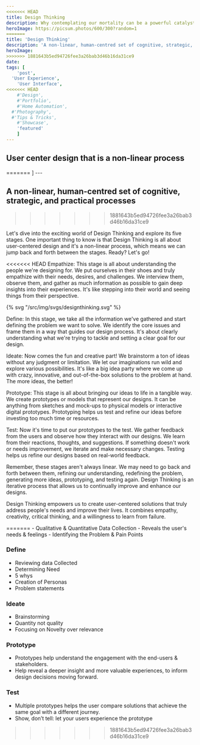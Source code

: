 ```yaml
---
<<<<<<< HEAD
title: Design Thinking
description: Why contemplating our mortality can be a powerful catalyst for change
heroImage: https://picsum.photos/600/300?random=1
=======
title: 'Design Thinking'
description: 'A non-linear, human-centred set of cognitive, strategic, and practical processes'
heroImage:
>>>>>>> 1881643b5ed94726fee3a26bab3d46b16da31ce9
date:
tags: [
	'post',
  'User Experience',
	'User Interface',
<<<<<<< HEAD
	#'Design',
	#'Portfolio',
	#'Home Automation',
  #'Photography',
  #'Tips & Tricks',
	#'Showcase',
	'featured'
	]
---
```


## User center design that is a non-linear process

<article class="content">
=======
	]
---

## A non-linear, human-centred set of cognitive, strategic, and practical processes
>>>>>>> 1881643b5ed94726fee3a26bab3d46b16da31ce9

Let's dive into the exciting world of Design Thinking and explore its five stages. One important thing to know is that Design Thinking is all about user-centered design and it's a non-linear process, which means we can jump back and forth between the stages. Ready? Let's go!

<<<<<<< HEAD
Empathize: This stage is all about understanding the people we're designing for. We put ourselves in their shoes and truly empathize with their needs, desires, and challenges. We interview them, observe them, and gather as much information as possible to gain deep insights into their experiences. It's like stepping into their world and seeing things from their perspective.


{% svg "/src/img/svgs/designthinking.svg" %}



Define: In this stage, we take all the information we've gathered and start defining the problem we want to solve. We identify the core issues and frame them in a way that guides our design process. It's about clearly understanding what we're trying to tackle and setting a clear goal for our design.

Ideate: Now comes the fun and creative part! We brainstorm a ton of ideas without any judgment or limitation. We let our imaginations run wild and explore various possibilities. It's like a big idea party where we come up with crazy, innovative, and out-of-the-box solutions to the problem at hand. The more ideas, the better!

Prototype: This stage is all about bringing our ideas to life in a tangible way. We create prototypes or models that represent our designs. It can be anything from sketches and mock-ups to physical models or interactive digital prototypes. Prototyping helps us test and refine our ideas before investing too much time or resources.

Test: Now it's time to put our prototypes to the test. We gather feedback from the users and observe how they interact with our designs. We learn from their reactions, thoughts, and suggestions. If something doesn't work or needs improvement, we iterate and make necessary changes. Testing helps us refine our designs based on real-world feedback.

Remember, these stages aren't always linear. We may need to go back and forth between them, refining our understanding, redefining the problem, generating more ideas, prototyping, and testing again. Design Thinking is an iterative process that allows us to continually improve and enhance our designs.

Design Thinking empowers us to create user-centered solutions that truly address people's needs and improve their lives. It combines empathy, creativity, critical thinking, and a willingness to learn from failure. 
</article>
=======
- Qualitative & Quantitative Data Collection
- Reveals the user's needs & feelings
- Identifying the Problem & Pain Points

### Define

- Reviewing data Collected
- Determining Need
- 5 whys
- Creation of Personas
- Problem statements

### Ideate

- Brainstorming
- Quantity not quality
- Focusing on Novelty over relevance

### Prototype

- Prototypes help understand the engagement with the end-users & stakeholders.
- Help reveal a deeper insight and more valuable experiences, to inform design decisions moving forward.

### Test

- Multiple prototypes helps the user compare solutions that achieve the same goal with a different journey.
- Show, don’t tell: let your users experience the prototype
>>>>>>> 1881643b5ed94726fee3a26bab3d46b16da31ce9
